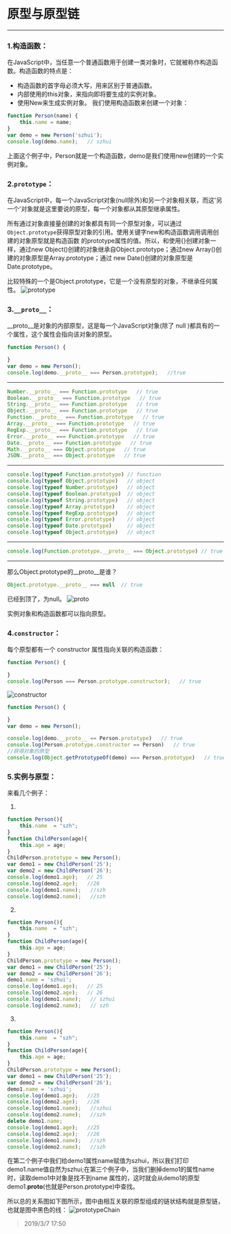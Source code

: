 # 原型与原型链
---
### 1.构造函数：
在JavaScript中，当任意一个普通函数用于创建一类对象时，它就被称作构造函数。构造函数的特点是：
* 构造函数的首字母必须大写，用来区别于普通函数。
* 内部使用的this对象，来指向即将要生成的实例对象。
* 使用New来生成实例对象。
我们使用构造函数来创建一个对象：

```js
function Person(name) {
	this.name = name;
}
var demo = new Person('szhui');
console.log(demo.name);   // szhui
```
上面这个例子中，Person就是一个构造函数，demo是我们使用new创建的一个实例对象。

### 2.`prototype`：
在JavaScript中，每一个JavaScript对象(null除外)和另一个对象相关联，而这'另一个'对象就是这里要说的原型，每一个对象都从其原型继承属性。

所有通过对象直接量创建的对象都具有同一个原型对象，可以通过`Object.prototype`获得原型对象的引用。使用关键字new和构造函数调用调用创建的对象原型就是构造函数
的prototype属性的值。所以，和使用{}创建对象一样，通过new Object()创建的对象继承自Object.prototype；通过new Array()创建的对象原型是Array.prototype；通过
new Date()创建的对象原型是Date.prototype。

比较特殊的一个是Object.prototype，它是一个没有原型的对象，不继承任何属性。
![prototype](/img/prototype.png)

### 3.`__proto__`：
__proto__是对象的内部原型，这是每一个JavaScript对象(除了 null )都具有的一个属性，这个属性会指向该对象的原型。
```js
function Person() {

}
var demo = new Person();
console.log(demo.__proto__ === Person.prototype);   //true
```
___
```js
Number.__proto__ === Function.prototype   // true
Boolean.__proto__ === Function.prototype   // true
String.__proto__ === Function.prototype   // true
Object.__proto__ === Function.prototype   // true
Function.__proto__ === Function.prototype   // true
Array.__proto__ === Function.prototype   // true
RegExp.__proto__ === Function.prototype   // true
Error.__proto__ === Function.prototype   // true
Date.__proto__ === Function.prototype   // true
Math.__proto__ === Object.prototype   // true
JSON.__proto__ === Object.prototype   // true
```
___
```js
console.log(typeof Function.prototype) // function
console.log(typeof Object.prototype)   // object
console.log(typeof Number.prototype)   // object
console.log(typeof Boolean.prototype)  // object
console.log(typeof String.prototype)   // object
console.log(typeof Array.prototype)    // object
console.log(typeof RegExp.prototype)   // object
console.log(typeof Error.prototype)    // object
console.log(typeof Date.prototype)     // object
console.log(typeof Object.prototype)   // object
```
___
```js
console.log(Function.prototype.__proto__ === Object.prototype) // true
```
___
那么Object.prototype的__proto__是谁？
```js
Object.prototype.__proto__ === null  // true
```
已经到顶了，为null。
![proto](/img/proto.png)

实例对象和构造函数都可以指向原型。

### 4.`constructor`：
每个原型都有一个 constructor 属性指向关联的构造函数：
```js
function Person() {

}
console.log(Person === Person.prototype.constructor);   // true
```
![constructor](/img/constructor.png)
```js
function Person() {

}
var demo = new Person();

console.log(demo.__proto__ == Person.prototype)   // true
console.log(Person.prototype.constructor == Person)   // true
//获得对象的原型
console.log(Object.getPrototypeOf(demo) === Person.prototype)   // true
```

### 5.实例与原型：
来看几个例子：

1.
```js
function Person(){
	this.name  = "szh";
}
function ChildPerson(age){
	this.age = age;
}
ChildPerson.prototype = new Person();
var demo1 = new ChildPerson('25');
var demo2 = new ChildPerson('26');
console.log(demo1.age);   // 25
console.log(demo2.age);   //26
console.log(demo1.name);   //szh
console.log(demo2.name);   //szh
```
2.
```js
function Person(){
	this.name  = "szh";
}
function ChildPerson(age){
	this.age = age;
}
ChildPerson.prototype = new Person();
var demo1 = new ChildPerson('25');
var demo2 = new ChildPerson('26');
demo1.name = 'szhui';
console.log(demo1.age);   // 25
console.log(demo2.age);   // 26
console.log(demo1.name);   // szhui
console.log(demo2.name);   // szh
```
3.
```js
function Person(){
	this.name  = "szh";
}
function ChildPerson(age){
	this.age = age;
}
ChildPerson.prototype = new Person();
var demo1 = new ChildPerson('25');
var demo2 = new ChildPerson('26');
demo1.name = 'szhui';
console.log(demo1.age);   //25
console.log(demo2.age);   //26
console.log(demo1.name);   //szhui
console.log(demo2.name);   //szh
delete demo1.name;
console.log(demo1.age);   //25
console.log(demo2.age);   //26
console.log(demo1.name);   //szh
console.log(demo2.name);   //szh
```
在第二个例子中我们给demo1属性name赋值为szhui，所以我们打印demo1.name值自然为szhui;在第三个例子中，当我们删掉demo1的属性name时，读取demo1中对象是找不到name
属性的，这时就会从demo1的原型demo1.__proto__(也就是Person.prototype)中查找。

所以总的关系图如下图所示，图中由相互关联的原型组成的链状结构就是原型链，也就是图中黑色的线：
![prototypeChain](/img/prototypeChain.png)

> 2019/3/7 17:50
